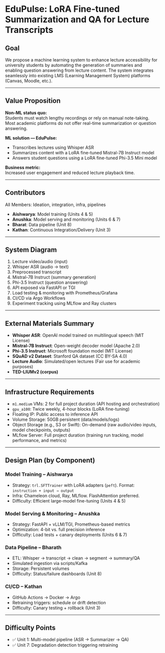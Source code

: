 # EduPulse: LoRA Fine-tuned Summarization and QA for Lecture Transcripts

## Goal

We propose a machine learning system to enhance lecture accessibility for university students by automating the generation of summaries and enabling question answering from lecture content. The system integrates seamlessly into existing LMS (Learning Management System) platforms (Canvas, Moodle, etc.).

---

## Value Proposition

**Non-ML status quo:**  
Students must watch lengthy recordings or rely on manual note-taking. Most academic platforms do not offer real-time summarization or question answering.

**ML solution — EduPulse:**  
- Transcribes lectures using Whisper ASR  
- Summarizes content with a LoRA fine-tuned Mistral-7B Instruct model  
- Answers student questions using a LoRA fine-tuned Phi-3.5 Mini model  

**Business metric:**  
Increased user engagement and reduced lecture playback time.

---

## Contributors

All Members: Ideation, integration, infra, pipelines  
- **Aishwarya**: Model training (Units 4 & 5)  
- **Anushka**: Model serving and monitoring (Units 6 & 7)  
- **Bharat**: Data pipeline (Unit 8)  
- **Kathan**: Continuous Integration/Delivery (Unit 3)

---

## System Diagram

1. Lecture video/audio (input)  
2. Whisper ASR (audio → text)  
3. Preprocessed transcript  
4. Mistral-7B Instruct (summary generation)  
5. Phi-3.5 Instruct (question answering)  
6. API exposed via FastAPI or TGI  
7. Load testing & monitoring with Prometheus/Grafana  
8. CI/CD via Argo Workflows  
9. Experiment tracking using MLflow and Ray clusters

---

## External Materials Summary

- **Whisper ASR**: OpenAI model trained on multilingual speech (MIT License)  
- **Mistral-7B Instruct**: Open-weight decoder model (Apache 2.0)  
- **Phi-3.5 Instruct**: Microsoft foundation model (MIT License)  
- **SQuAD v2 Dataset**: Stanford QA dataset (CC BY-SA 4.0)  
- **Lecture Audio**: Simulated/open lectures (Fair use for academic purposes)  
- **TED-LIUMv2 (corpus)**

---

## Infrastructure Requirements

- `m1.medium` VMs: 2 for full project duration (API hosting and orchestration)  
- `gpu_a100`: Twice weekly, 4-hour blocks (LoRA fine-tuning)  
- Floating IP: Public access to inference API  
- Volume Storage: 50GB persistent (data/models/logs)  
- Object Storage (e.g., S3 or Swift): On-demand (raw audio/video inputs, model checkpoints, outputs)  
- MLflow Server: Full project duration (training run tracking, model performance, and metrics)

---

## Design Plan (by Component)

### Model Training – Aishwarya
- Strategy: `trl.SFTTrainer` with LoRA adapters (`peft`). Format: `instruction + input → output`  
- Infra: Chameleon cloud, Ray, MLflow. FlashAttention preferred.  
- Difficulty: Efficient large-model fine-tuning (Units 4 & 5)

### Model Serving & Monitoring – Anushka
- Strategy: FastAPI + vLLM/TGI, Prometheus-based metrics  
- Optimization: 4-bit vs. full precision inference  
- Difficulty: Load tests + canary deployments (Units 6 & 7)

### Data Pipeline – Bharath
- ETL: Whisper → transcript → clean → segment → summary/QA  
- Simulated ingestion via scripts/Kafka  
- Storage: Persistent volumes  
- Difficulty: Status/failure dashboards (Unit 8)

### CI/CD – Kathan
- GitHub Actions → Docker → Argo  
- Retraining triggers: schedule or drift detection  
- Difficulty: Canary testing + rollback (Unit 3)

---

## Difficulty Points

- ✅ Unit 1: Multi-model pipeline (ASR → Summarizer → QA)  
- ✅ Unit 7: Degradation detection triggering retraining
